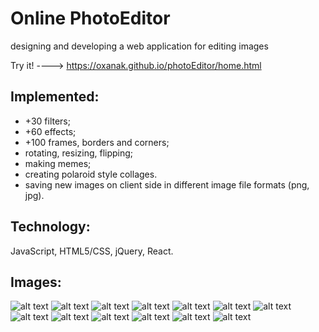 # Online PhotoEditor
designing and developing a web application for editing images

Try it! ---->  https://oxanak.github.io/photoEditor/home.html

## Implemented:       
* +30 filters;     
* +60 effects;  
*  +100 frames, borders and corners;  
*  rotating, resizing, flipping;
*  making memes; 
*  creating polaroid style collages. 
*  saving new images on client side in different image file formats (png, jpg). 
## Technology: 
JavaScript, HTML5/CSS, jQuery, React. 
## Images: 
![alt text](https://github.com/OxanaK/PhotoEditor/blob/master/examples_photos/photoEditor1.jpg)
![alt text](https://github.com/OxanaK/PhotoEditor/blob/master/examples_photos/photoEditor4.jpg)
![alt text](https://github.com/OxanaK/PhotoEditor/blob/master/examples_photos/photoEditor5.jpg)
![alt text](https://github.com/OxanaK/PhotoEditor/blob/master/examples_photos/photoEditor2.jpg)
![alt text](https://github.com/OxanaK/PhotoEditor/blob/master/examples_photos/photoEditor3.jpg)
![alt text](https://github.com/OxanaK/PhotoEditor/blob/master/examples_photos/PHE10.jpg)
![alt text](https://github.com/OxanaK/PhotoEditor/blob/master/examples_photos/PHE7.jpg)
![alt text](https://github.com/OxanaK/PhotoEditor/blob/master/examples_photos/PHE9.jpg)
![alt text](https://github.com/OxanaK/PhotoEditor/blob/master/examples_photos/PHE12.jpg)
![alt text](https://github.com/OxanaK/PhotoEditor/blob/master/examples_photos/PHE13.jpg)
![alt text](https://github.com/OxanaK/PhotoEditor/blob/master/examples_photos/PHE3.jpg)
![alt text](https://github.com/OxanaK/PhotoEditor/blob/master/examples_photos/PHE8.jpg)
![alt text](https://github.com/OxanaK/PhotoEditor/blob/master/examples_photos/PHE5.jpg)


